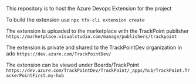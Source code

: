 This repository is to host the Azure Devops Extension for the project

To build the extension use `npx tfx-cli extension create`

The extension is uploaded to the marketplace with the TrackPoint publisher
`https://marketplace.visualstudio.com/manage/publishers/trackpoint`

The extension is private and shared to the TrackPointDev organization in ado
`https://dev.azure.com/TrackPointDev/`

The extension can be viewed under Boards/TrackPoint
`https://dev.azure.com/TrackPointDev/TrackPoint/_apps/hub/TrackPoint.TrackerPointFirst.my-hub`
